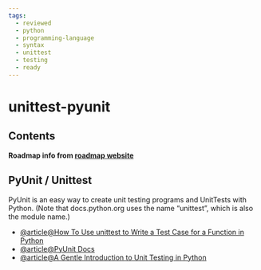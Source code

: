 ```yaml
---
tags:
  - reviewed
  - python
  - programming-language
  - syntax
  - unittest
  - testing
  - ready
---
```


# unittest-pyunit

## Contents

__Roadmap info from [roadmap website](https://roadmap.sh/python/python-testing/unittest-pyunit)__

## PyUnit / Unittest

PyUnit is an easy way to create unit testing programs and UnitTests with Python. (Note that docs.python.org uses the name “unittest”, which is also the module name.)

- [@article@How To Use unittest to Write a Test Case for a Function in Python](https://www.digitalocean.com/community/tutorials/how-to-use-unittest-to-write-a-test-case-for-a-function-in-python)
- [@article@PyUnit Docs](https://wiki.python.org/moin/PyUnit%C2%A0)
- [@article@A Gentle Introduction to Unit Testing in Python](https://machinelearningmastery.com/a-gentle-introduction-to-unit-testing-in-python/)
